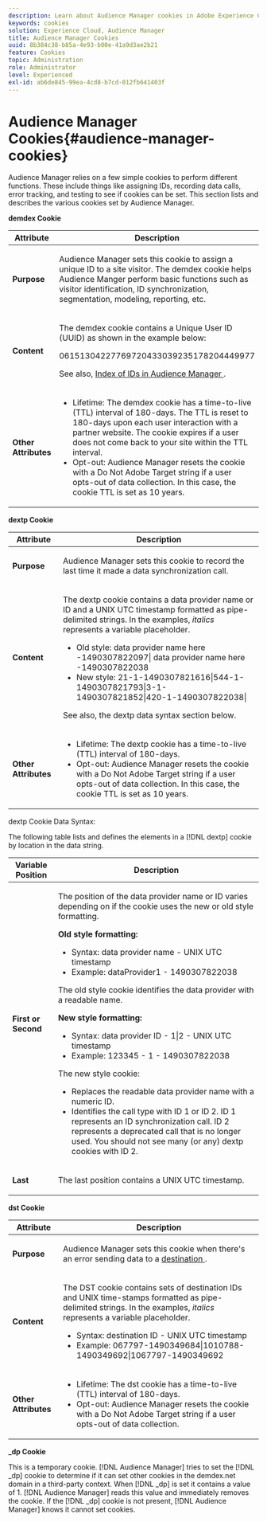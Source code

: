 ```yaml
---
description: Learn about Audience Manager cookies in Adobe Experience Cloud.
keywords: cookies
solution: Experience Cloud, Audience Manager
title: Audience Manager Cookies 
uuid: 8b384c38-b85a-4e93-b00e-41a9d3ae2b21
feature: Cookies
topic: Administration
role: Administrator
level: Experienced
exl-id: ab6de845-99ea-4cd8-b7cd-012fb641403f
---
```

# Audience Manager Cookies{#audience-manager-cookies}

Audience Manager relies on a few simple cookies to perform different functions. These include things like assigning IDs, recording data calls, error tracking, and testing to see if cookies can be set. This section lists and describes the various cookies set by Audience Manager.

**demdex Cookie**

<table id="table_1CCF7EA2BC9E421F8DEECA5F611E33F6"> 
 <thead> 
  <tr> 
   <th colname="col1" class="entry"> Attribute </th> 
   <th colname="col2" class="entry"> Description </th> 
  </tr> 
 </thead>
 <tbody> 
  <tr> 
   <td colname="col1"> <p> <b>Purpose</b> </p> </td> 
   <td colname="col2"> <p> <span class="keyword"> Audience Manager </span> sets this cookie to assign a unique ID to a site visitor. The <span class="wintitle"> demdex </span> cookie helps <span class="keyword"> Audience Manger </span> perform basic functions such as visitor identification, ID synchronization, segmentation, modeling, reporting, etc. </p> </td> 
  </tr> 
  <tr> 
   <td colname="col1"> <p> <b>Content</b> </p> </td> 
   <td colname="col2"> <p>The <span class="wintitle"> demdex </span> cookie contains a Unique User ID (UUID) as shown in the example below: </p> <p> <span class="codeph"> 06151304227769720433039235178204449977 </span> </p> <p>See also, <a href="https://docs.adobe.com/content/help/en/audience-manager/user-guide/reference/ids-in-aam.html" format="https" scope="external"> Index of IDs in Audience Manager </a>. </p> </td> 
  </tr> 
  <tr> 
   <td colname="col1"> <p> <b>Other Attributes</b> </p> </td> 
   <td colname="col2"> <p> 
     <ul id="ul_11291DA87C5045E880034E06C863BCDA"> 
      <li id="li_40C30A06A12449A4A8748621223CA71B">Lifetime: The <span class="wintitle"> demdex </span> cookie has a time-to-live (TTL) interval of 180-days. The TTL is reset to 180-days upon each user interaction with a partner website. The cookie expires if a user does not come back to your site within the TTL interval. </li> 
      <li id="li_A589EDA2198249829207A183872EF1FF">Opt-out: <span class="keyword"> Audience Manager </span> resets the cookie with a <span class="codeph"> Do Not Adobe Target </span> string if a user opts-out of data collection. In this case, the cookie TTL is set as 10 years. </li> 
     </ul> </p> </td> 
  </tr> 
 </tbody> 
</table>

**dextp Cookie**

<table id="table_7343C9C9ADD24D3FA693ECC76E4A4045"> 
 <thead> 
  <tr> 
   <th colname="col1" class="entry"> Attribute </th> 
   <th colname="col2" class="entry"> Description </th> 
  </tr> 
 </thead>
 <tbody> 
  <tr> 
   <td colname="col1"> <p> <b>Purpose</b> </p> </td> 
   <td colname="col2"> <p> <span class="keyword"> Audience Manager </span> sets this cookie to record the last time it made a data synchronization call. </p> </td> 
  </tr> 
  <tr> 
   <td colname="col1"> <p> <b>Content</b> </p> </td> 
   <td colname="col2"> <p>The <span class="wintitle"> dextp </span> cookie contains a data provider name or ID and a UNIX UTC timestamp formatted as pipe-delimited strings. In the examples, <i>italics</i> represents a variable placeholder. </p> <p> 
     <ul id="ul_80D0BC3FCF06470991E12712401D784A"> 
      <li id="li_03747A433CEB4756A26CD866E716B89D">Old style: <span class="codeph"> <span class="varname"> data provider name here </span>-1490307822097| <span class="varname"> data provider name here </span>-1490307822038 </span> </li> 
      <li id="li_79E7000E82DB4ADA9E9887B017343B2D">New style: <span class="codeph"> 21-1-1490307821616|544-1-1490307821793|3-1-1490307821852|420-1-1490307822038| </span> </li> 
     </ul> </p> <p>See also, the dextp data syntax section below. </p> </td> 
  </tr> 
  <tr> 
   <td colname="col1"> <p> <b>Other Attributes</b> </p> </td> 
   <td colname="col2"> <p> 
     <ul id="ul_4922AC2CD55D4C888A6FBEB22F8B889B"> 
      <li id="li_91A68C44E53840379C2ACDED25468735">Lifetime: The <span class="wintitle"> dextp </span> cookie has a time-to-live (TTL) interval of 180-days. </li> 
      <li id="li_6B8C674EFAAC4DABA0A640CF29247F99">Opt-out: <span class="keyword"> Audience Manager </span> resets the cookie with a <span class="codeph"> Do Not Adobe Target </span> string if a user opts-out of data collection. In this case, the cookie TTL is set as 10 years. </li> 
     </ul> </p> </td> 
  </tr> 
 </tbody> 
</table>

dextp Cookie Data Syntax:

The following table lists and defines the elements in a [!DNL dextp] cookie by location in the data string.

<table id="table_BE00604B97F24F5A94AA4F566063D785"> 
 <thead> 
  <tr> 
   <th colname="col1" class="entry"> Variable Position </th> 
   <th colname="col2" class="entry"> Description </th> 
  </tr> 
 </thead>
 <tbody> 
  <tr> 
   <td colname="col1"> <p> <b>First or Second</b> </p> </td> 
   <td colname="col2"> <p>The position of the data provider name or ID varies depending on if the cookie uses the new or old style formatting. </p> <p> <b>Old style formatting:</b> </p> <p> 
     <ul id="ul_5BFBF40E3FE849CA859030F2D070FDF6"> 
      <li id="li_E8F4DC0CB15B472ABE9892B3A61D7F77">Syntax: <span class="codeph"> <span class="varname"> data provider name </span> - <span class="varname"> UNIX UTC timestamp </span> </span> </li> 
      <li id="li_7CD8B101156140F49EA97B18E9591402">Example: <span class="codeph"> dataProvider1 - 1490307822038 </span> </li> 
     </ul> </p> <p>The old style cookie identifies the data provider with a readable name. </p> <p> <b>New style formatting:</b> </p> <p> 
     <ul id="ul_AC6225CA781746148C125F21DFED1ED9"> 
      <li id="li_29C4B52E398B4EA28944980A15B05A57">Syntax: <span class="codeph"> <span class="varname"> data provider ID </span> - 1|2 - <span class="varname"> UNIX UTC timestamp </span> </span> </li> 
      <li id="li_3BF30CA5FED242DF96E0B54AFC64B06F">Example: <span class="codeph"> 123345 - 1 - 1490307822038 </span> </li> 
     </ul> </p> <p>The new style cookie: </p> <p> 
     <ul id="ul_F05A91A455FA44C7A71186C0C9E31630"> 
      <li id="li_A8C9638173684359BABC4207845A4F48">Replaces the readable data provider name with a numeric ID. </li> 
      <li id="li_28F1E2DB24904E53BE9718AD788CE61E">Identifies the call type with ID 1 or ID 2. ID 1 represents an ID synchronization call. ID 2 represents a deprecated call that is no longer used. You should not see many (or any) dextp cookies with ID 2. </li> 
     </ul> </p> </td> 
  </tr> 
  <tr> 
   <td colname="col1"> <p> <b>Last</b> </p> </td> 
   <td colname="col2"> <p>The last position contains a UNIX UTC timestamp. </p> </td> 
  </tr> 
 </tbody> 
</table>

**dst Cookie**

<table id="table_83AE9B6350C6408BAECD9FCF33022B98"> 
 <thead> 
  <tr> 
   <th colname="col1" class="entry"> Attribute </th> 
   <th colname="col2" class="entry"> Description </th> 
  </tr> 
 </thead>
 <tbody> 
  <tr> 
   <td colname="col1"> <p> <b>Purpose</b> </p> </td> 
   <td colname="col2"> <p> <span class="keyword"> Audience Manager </span> sets this cookie when there's an error sending data to a <a href="https://docs.adobe.com/content/help/en/audience-manager/user-guide/features/destinations/destinations.html#purposes" format="https" scope="external"> destination </a>. </p> </td> 
  </tr> 
  <tr> 
   <td colname="col1"> <p> <b>Content</b> </p> </td> 
   <td colname="col2"> <p> The <span class="wintitle"> DST </span> cookie contains sets of destination IDs and UNIX time-stamps formatted as pipe-delimited strings. In the examples, <i>italics</i> represents a variable placeholder. </p> <p> 
     <ul id="ul_CE98076A02DA413486C1D341E9806889"> 
      <li id="li_850209D956644749B98C7A208C825C15">Syntax: <span class="codeph"> <span class="varname"> destination ID </span> - <span class="varname"> UNIX UTC timestamp </span> </span> </li> 
      <li id="li_4A22152C70844733982230EBF7B9EB78">Example: <span class="codeph"> 067797-1490349684|1010788-1490349692|1067797-1490349692 </span> </li> 
     </ul> </p> </td> 
  </tr> 
  <tr> 
   <td colname="col1"> <p> <b>Other Attributes</b> </p> </td> 
   <td colname="col2"> <p> 
     <ul id="ul_5D13DD701B484B51BF2808A69A919106"> 
      <li id="li_4E665114C63246FBA32A4E19984D2693">Lifetime: The <span class="wintitle"> dst </span> cookie has a time-to-live (TTL) interval of 180-days. </li> 
      <li id="li_A682B566704F43D2AB72487EFF212474">Opt-out: <span class="keyword"> Audience Manager </span> resets the cookie with a <span class="codeph"> Do Not Adobe Target </span> string if a user opts-out of data collection. </li> 
     </ul> </p> </td> 
  </tr> 
 </tbody> 
</table>

**_dp Cookie**

This is a temporary cookie. [!DNL Audience Manager] tries to set the [!DNL _dp] cookie to determine if it can set other cookies in the demdex.net domain in a third-party context. When [!DNL _dp] is set it contains a value of 1. [!DNL Audience Manager] reads this value and immediately removes the cookie. If the [!DNL _dp] cookie is not present, [!DNL Audience Manager] knows it cannot set cookies.
